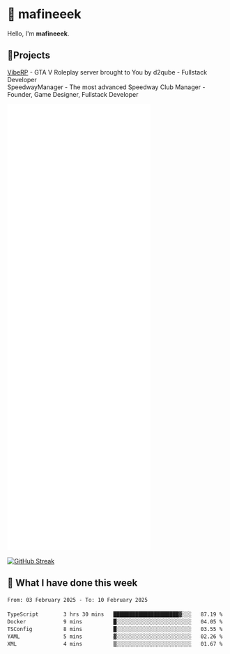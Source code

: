 # 👋 mafineeek
Hello, I'm **mafineeek**.

## 📝Projects

[VibeRP](https://v-rp.pl) - GTA V Roleplay server brought to You by d2qube - Fullstack Developer<br/>
SpeedwayManager - The most advanced Speedway Club Manager - Founder, Game Designer, Fullstack Developer


![](./github-metrics.svg)

[![GitHub Streak](https://streak-stats.demolab.com/?user=mafineeek)](https://git.io/streak-stats)

## 📰 What I have done this week
<!--START_SECTION:waka-->

```txt
From: 03 February 2025 - To: 10 February 2025

TypeScript        3 hrs 30 mins   █████████████████████▓░░░   87.19 %
Docker            9 mins          █░░░░░░░░░░░░░░░░░░░░░░░░   04.05 %
TSConfig          8 mins          █░░░░░░░░░░░░░░░░░░░░░░░░   03.55 %
YAML              5 mins          ▓░░░░░░░░░░░░░░░░░░░░░░░░   02.26 %
XML               4 mins          ▒░░░░░░░░░░░░░░░░░░░░░░░░   01.67 %
```

<!--END_SECTION:waka-->
